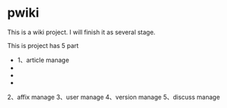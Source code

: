 pwiki
=====

This is a wiki project. I will finish it as several stage.

This is project has 5 part<br/>
<ul>
  <li>1、article manage</li>
  <li></li>
  <li></li>
  <li></li>
</ul>
2、affix manage
3、user manage
4、version manage
5、discuss manage
